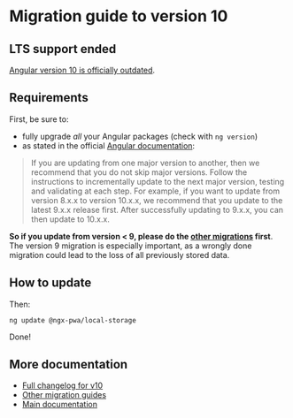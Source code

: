 # Migration guide to version 10

## LTS support ended

[Angular version 10 is officially outdated](https://angular.io/guide/releases).

## Requirements

First, be sure to:
- fully upgrade *all* your Angular packages (check with `ng version`)
- as stated in the official [Angular documentation](https://angular.io/guide/releases):

> If you are updating from one major version to another, then we recommend that you do not skip major versions. Follow the instructions to incrementally update to the next major version, testing and validating at each step. For example, if you want to update from version 8.x.x to version 10.x.x, we recommend that you update to the latest 9.x.x release first. After successfully updating to 9.x.x, you can then update to 10.x.x.

**So if you update from version < 9, please do the [other migrations](../MIGRATION.md) first**. The version 9 migration is especially important, as a wrongly done migration could lead to the loss of all previously stored data.

## How to update

Then:

```
ng update @ngx-pwa/local-storage
```

Done!

## More documentation

- [Full changelog for v10](../CHANGELOG.md)
- [Other migration guides](../MIGRATION.md)
- [Main documentation](../README.md)
